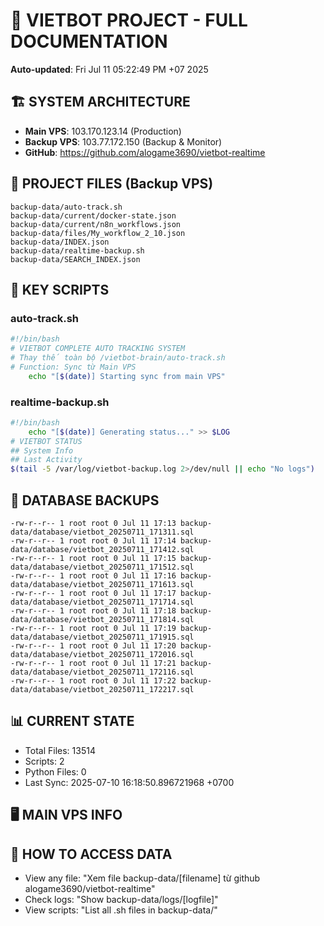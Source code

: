 # 🤖 VIETBOT PROJECT - FULL DOCUMENTATION
**Auto-updated**: Fri Jul 11 05:22:49 PM +07 2025

## 🏗️ SYSTEM ARCHITECTURE
- **Main VPS**: 103.170.123.14 (Production)
- **Backup VPS**: 103.77.172.150 (Backup & Monitor)
- **GitHub**: https://github.com/alogame3690/vietbot-realtime

## 📁 PROJECT FILES (Backup VPS)
```
backup-data/auto-track.sh
backup-data/current/docker-state.json
backup-data/current/n8n_workflows.json
backup-data/files/My_workflow_2_10.json
backup-data/INDEX.json
backup-data/realtime-backup.sh
backup-data/SEARCH_INDEX.json
```

## 🔧 KEY SCRIPTS
### auto-track.sh
```bash
#!/bin/bash
# VIETBOT COMPLETE AUTO TRACKING SYSTEM
# Thay thế toàn bộ /vietbot-brain/auto-track.sh
# Function: Sync từ Main VPS
    echo "[$(date)] Starting sync from main VPS"
```
### realtime-backup.sh
```bash
#!/bin/bash
    echo "[$(date)] Generating status..." >> $LOG
# VIETBOT STATUS
## System Info
## Last Activity
$(tail -5 /var/log/vietbot-backup.log 2>/dev/null || echo "No logs")
```

## 💾 DATABASE BACKUPS
```
-rw-r--r-- 1 root root 0 Jul 11 17:13 backup-data/database/vietbot_20250711_171311.sql
-rw-r--r-- 1 root root 0 Jul 11 17:14 backup-data/database/vietbot_20250711_171412.sql
-rw-r--r-- 1 root root 0 Jul 11 17:15 backup-data/database/vietbot_20250711_171512.sql
-rw-r--r-- 1 root root 0 Jul 11 17:16 backup-data/database/vietbot_20250711_171613.sql
-rw-r--r-- 1 root root 0 Jul 11 17:17 backup-data/database/vietbot_20250711_171714.sql
-rw-r--r-- 1 root root 0 Jul 11 17:18 backup-data/database/vietbot_20250711_171814.sql
-rw-r--r-- 1 root root 0 Jul 11 17:19 backup-data/database/vietbot_20250711_171915.sql
-rw-r--r-- 1 root root 0 Jul 11 17:20 backup-data/database/vietbot_20250711_172016.sql
-rw-r--r-- 1 root root 0 Jul 11 17:21 backup-data/database/vietbot_20250711_172116.sql
-rw-r--r-- 1 root root 0 Jul 11 17:22 backup-data/database/vietbot_20250711_172217.sql
```

## 📊 CURRENT STATE
- Total Files: 13514
- Scripts: 2
- Python Files: 0
- Last Sync: 2025-07-10 16:18:50.896721968 +0700

## 🖥️ MAIN VPS INFO


## 🚨 HOW TO ACCESS DATA
- View any file: "Xem file backup-data/[filename] từ github alogame3690/vietbot-realtime"
- Check logs: "Show backup-data/logs/[logfile]"
- View scripts: "List all .sh files in backup-data/"
